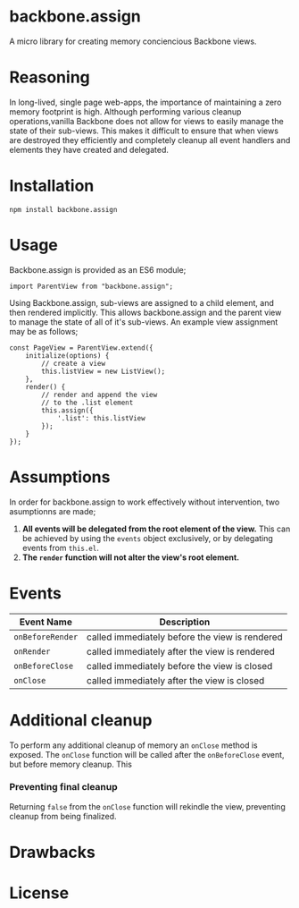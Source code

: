 # backbone.assign

A micro library for creating memory conciencious Backbone views.

# Reasoning 

In long-lived, single page web-apps, the importance of maintaining a zero memory footprint is high. Although performing various cleanup operations,vanilla Backbone does not allow for views to easily manage the state of their sub-views. This makes it difficult to ensure that when views are destroyed they efficiently and completely cleanup all event handlers and elements they have created and delegated.

# Installation 

    npm install backbone.assign

# Usage

Backbone.assign is provided as an ES6 module;

    import ParentView from "backbone.assign";

Using Backbone.assign, sub-views are assigned to a child element, and then rendered implicitly. This allows backbone.assign and the parent view to manage the state of all of it's sub-views. An example view assignment may be as follows;

    const PageView = ParentView.extend({
        initialize(options) {
            // create a view
            this.listView = new ListView();
        },
        render() {
            // render and append the view
            // to the .list element
            this.assign({
                '.list': this.listView
            });
        }
    });

# Assumptions

In order for backbone.assign to work effectively without intervention, two asumptionns are made;

1. **All events will be delegated from the root element of the view.**
   This can be achieved by using the `events` object exclusively, or by delegating events from `this.el`.
2. **The `render` function will not alter the view's root element.**   

# Events

| Event Name        | Description   |
| ------------------|---------------| 
| `onBeforeRender`  | called immediately before the view is rendered |
| `onRender`        | called immediately after the view is rendered  |
| `onBeforeClose`   | called immediately before the view is closed   |
| `onClose`         | called immediately after the view is closed    |

# Additional cleanup

To perform any additional cleanup of memory an `onClose` method is exposed. The `onClose` function will be called after the `onBeforeClose` event, but before memory cleanup. This 

### Preventing final cleanup

Returning `false` from the `onClose` function will rekindle the view, preventing cleanup from being finalized. 

# Drawbacks

# License
